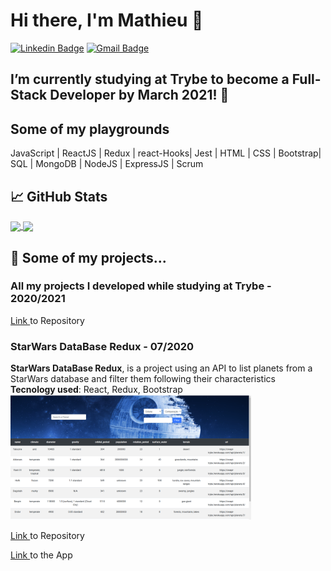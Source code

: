 # Hi there, I'm Mathieu 👋

[![Linkedin Badge](https://img.shields.io/badge/-LinkedIn-blue?style=flat-square&logo=Linkedin&logoColor=white&link=https://www.linkedin.com/in/mathieu-bouhelier/)](https://www.linkedin.com/in/mathieu-bouhelier/)
  [![Gmail Badge](https://img.shields.io/badge/-Gmail-c14438?style=flat-square&logo=Gmail&logoColor=white&link=mailto:mathieubouhelier@gmail.com)](mailto:mathieubouhelier@gmail.com)

##  I’m currently studying at **Trybe** to become a **Full-Stack Developer** by March 2021! 🚀

## Some of my playgrounds

<p> JavaScript | ReactJS | Redux | react-Hooks| Jest | HTML | CSS | Bootstrap| SQL | MongoDB | NodeJS | ExpressJS | Scrum</p>

## :chart_with_upwards_trend: GitHub Stats

<a href="https://github.com/mathieubouhelier/mathieubouhelier">
  <img align="center" src="https://github-readme-stats.vercel.app/api/top-langs/?username=mathieubouhelier&hide=shell&theme=vue-dark" style="max-width:100%;" />
</a>
<a href="https://github.com/mathieubouhelier/mathieubouhelier">
  <img align="center" src="https://github-readme-stats.vercel.app/api?username=mathieubouhelier&theme=vue-dark" style="max-width:100%;" />
</a>

## :construction_worker: Some of my projects...

### All my projects I developed while studying at Trybe - 2020/2021

<a href="https://github.com/mathieubouhelier/projects_trybe" alt="All Trybe projects"> Link <a/> to Repository 

### StarWars DataBase Redux - 07/2020

**StarWars DataBase Redux**, is a project using an API to list planets from a StarWars database and filter them following their characteristics <br />
**Tecnology used**: React, Redux, Bootstrap <br />
<img src = "https://github.com/mathieubouhelier/mathieubouhelier.github.io/blob/master/starwarsRedux.png" alt="starwars project" height="200">
<br />

<a href="https://github.com/mathieubouhelier/projects_trybe/tree/main/projects%20Front%20End/sd-04-project-react-redux-starwars-database-filters" alt="StarWars-db-project"> Link <a/> to Repository 

<a href="https://mathieubouhelier.github.io/starwars-redux">Link <a/> to the App








